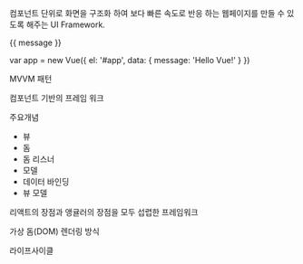 컴포넌트 단위로 화면을 구조화 하여 보다 빠른 속도로 반응 하는 웹페이지를 만들 수 있도록 해주는 UI Framework.

<div id="app">
  {{ message }}
</div>

var app = new Vue({
  el: '#app',
  data: {
    message: 'Hello Vue!'
  }
})

MVVM 패턴

컴포넌트 기반의 프레임 워크

주요개념
- 뷰
- 돔
- 돔 리스너
- 모델
- 데이터 바인딩
- 뷰 모델

리액트의 장점과 앵귤러의 장점을 모두 섭렵한 프레임워크

가상 돔(DOM) 렌더링 방식

라이프사이클

